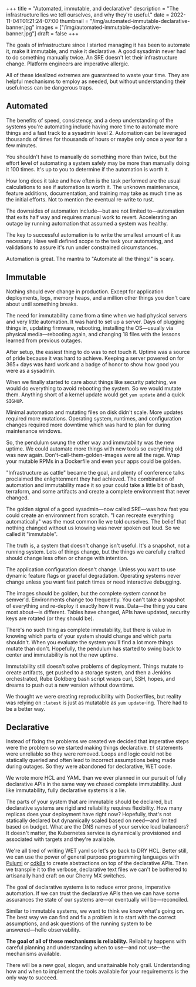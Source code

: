 +++
title = "Automated, immutable, and declarative"
description = "The infrastructure lies we tell ourselves, and why they're useful."
date = 2022-11-04T01:21:24-07:00
thumbnail = "/img/automated-immutable-declarative-banner.jpg"
images = ["/img/automated-immutable-declarative-banner.jpg"]
draft = false
+++

The goals of infrastructure since I started managing it has been to automate it, make it immutable, and make it declarative.
A good sysadmin never had to do something manually twice.
An SRE doesn't let their infrastructure change.
Platform engineers are imperative allergic.

All of these idealized extremes are guaranteed to waste your time.
They are helpful mechanisms to employ as needed, but without understanding their usefulness can be dangerous traps.

<!--more-->

## Automated
The benefits of speed, consistency, and a deep understanding of the systems you're automating include having more time to automate more things and a fast track to a sysadmin level 2.
Automation can be leveraged thousands of times for thousands of hours or maybe only once a year for a few minutes.

You shouldn't have to manually do something more than twice, but the effort level of automating a system safely may be more than manually doing it 100 times.
It's up to you to determine if the automation is worth it.

How long does it take and how often is the task performed are the usual calculations to see if automation is worth it.
The unknown maintenance, feature additions, documentation, and training may take as much time as the initial efforts.
Not to mention the eventual re-write to rust.

The downsides of automation include―but are not limited to―automation that exits half way and requires manual work to revert.
Accelerating an outage by running automation that assumed a system was healthy.

The key to successful automation is to write the smallest amount of it as necessary.
Have well defined scope to the task your automating, and validations to assure it's run under constrained circumstances.

Automation is great.
The mantra to "Automate all the things!" is scary.

## Immutable
Nothing should ever change in production.
Except for application deployments, logs, memory heaps, and a million other things you don't care about until something breaks.

The need for immutability came from a time when we had physical servers and very little automation.
It was hard to set up a server.
Days of plugging things in, updating firmware, rebooting, installing the OS―usually via physical media―rebooting again, and changing 18 files with the lessons learned from previous outages.

After setup, the easiest thing to do was to not touch it.
Uptime was a source of pride because it was hard to achieve.
Keeping a server powered on for 365+ days was hard work and a badge of honor to show how good you were as a sysadmin.

When we finally started to care about things like security patching, we would do everything to avoid rebooting the system.
So we would mutate them.
Anything short of a kernel update would get `yum update` and a quick `SIGHUP`.

Minimal automation and mutating files on disk didn't scale.
More updates required more mutations.
Operating system, runtimes, and configuration changes required more downtime which was hard to plan for during maintenance windows.

So, the pendulum swung the other way and immutability was the new uptime.
We could automate more things with new tools so everything old was new again.
Don't-call-them-golden-images were all the rage.
Wrap your mutable RPMs in a Dockerfile and even your apps could be golden.

"Infrastructure as cattle" became the goal, and plenty of conference talks proclaimed the enlightenment they had achieved.
The combination of automation and immutability made it so your could take a little bit of bash, terraform, and some artifacts and create a complete environment that never changed.

The golden signal of a good sysadmin―now called SRE―was how fast you could create an environment from scratch.
"I can recreate everything automatically" was the most common lie we told ourselves.
The belief that nothing changed without us knowing was never spoken out loud.
So we called it "immutable".

The truth is, a system that doesn't change isn't useful.
It's a snapshot, not a running system.
Lots of things change, but the things we carefully crafted should change less often or change with intention.

The application configuration doesn't change.
Unless you want to use dynamic feature flags or graceful degradation.
Operating systems never change unless you want fast patch times or need interactive debugging.

The images should be golden, but the complete system cannot be semver'd.
Environments change too frequently.
You can't take a snapshot of everything and re-deploy it exactly how it was.
Data―the thing you care most about―is different.
Tables have changed, APIs have updated, security keys are rotated (or they should be).

There's no such thing as complete immutability, but there is value in knowing which parts of your system should change and which parts shouldn't.
When you evaluate the system you'll find a lot more things mutate than don't.
Hopefully, the pendulum has started to swing back to center and immutability is not the new uptime.

Immutability still doesn't solve problems of deployment.
Things mutate to create artifacts, get pushed to a storage system, and then a Jenkins orchestrated, Rube Goldberg bash script wraps curl, SSH, hopes, and dreams to push out a new version without downtime.

We thought we were creating reproducibility with Dockerfiles, but reality was relying on `:latest` is just as mutatable as `yum update`-ing.
There had to be a better way.

## Declarative
Instead of fixing the problems we created we decided that imperative steps were the problem so we started making things declarative.
`If` statements were unreliable so they were removed.
Loops and logic could not be statically queried and often lead to incorrect assumptions being made during outages.
So they were abandoned for declarative, WET code.

We wrote more HCL and YAML than we ever planned in our pursuit of fully declarative APIs in the same way we chased complete immutability.
Just like immutability, fully declarative systems is a lie.

The parts of your system that are immutable should be declared, but declarative systems are rigid and reliability requires flexibility.
How many replicas does your deployment have right now?
Hopefully, that's not statically declared but dynamically scaled based on need―and limited based on budget.
What are the DNS names of your service load balancers?
It doesn't matter, the Kubernetes service is dynamically provisioned and associated with targets and they're available.

We're all tired of writing WET yaml so let's go back to DRY HCL.
Better still, we can use the power of general purpose programming languages with [Pulumi](https://www.pulumi.com/) or [cdk8s](https://cdke8s.io) to create abstractions on top of the declarative APIs.
Then we transpile it to the verbose, declarative text files we can't be bothered to artisanally hand craft on our Cherry MX switches.

The goal of declarative systems is to reduce error prone, imperative automation.
If we can trust the declarative APIs then we can have some assurances the state of our systems are―or eventually will be―reconciled.

Similar to immutable systems, we want to think we know what's going on.
The best way we can find and fix a problem is to start with the correct assumptions, and ask questions of the running system to be answered―hello observability.

**The goal of all of these mechanisms is reliability.**
Reliability happens with careful planning and understanding when to use―and not use―the mechanisms available.

There will be a new goal, slogan, and unattainable holy grail.
Understanding how and when to implement the tools available for your requirements is the only way to succeed.

